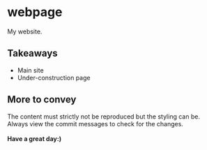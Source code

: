 # webpage
My website.
## Takeaways
* Main site
* Under-construction page
## More to convey
The content must strictly not be reproduced but the styling can be.
<br>
Always view the commit messages to check for the changes.
<br>
<br>
<b>Have a great day:)</b>
